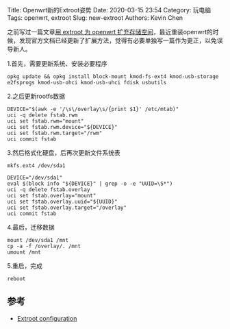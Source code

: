Title: Openwrt新的Extroot姿势
Date: 2020-03-15 23:54
Category: 玩电脑
Tags: openwrt, extroot
Slug: new-extroot
Authors: Kevin Chen




之前写过一篇文章[用 extroot 为 openwrt 扩充存储空间](https://www.solarck.com/openwrt-extroot.html)，最近重装openwrt的时候，发现官方文档已经更新了扩展方法，觉得有必要单独写一篇作为更正，以免误导新人。



1.首先，需要更新系统、安装必要程序

   ```
   opkg update && opkg install block-mount kmod-fs-ext4 kmod-usb-storage e2fsprogs kmod-usb-ohci kmod-usb-uhci fdisk usbutils
   ```







2.之后更新rootfs数据

   ```
   DEVICE="$(awk -e '/\s\/overlay\s/{print $1}' /etc/mtab)"
   uci -q delete fstab.rwm
   uci set fstab.rwm="mount"
   uci set fstab.rwm.device="${DEVICE}"
   uci set fstab.rwm.target="/rwm"
   uci commit fstab
   ```





3.然后格式化硬盘，后再次更新文件系统表

   ```
   mkfs.ext4 /dev/sda1
   
   DEVICE="/dev/sda1"
   eval $(block info "${DEVICE}" | grep -o -e "UUID=\S*")
   uci -q delete fstab.overlay
   uci set fstab.overlay="mount"
   uci set fstab.overlay.uuid="${UUID}"
   uci set fstab.overlay.target="/overlay"
   uci commit fstab
   ```







4.最后，迁移数据

   ```
   mount /dev/sda1 /mnt
   cp -a -f /overlay/. /mnt
   umount /mnt
   ```







5.重启，完成

   ```
   reboot
   ```

   

## 参考

- [Extroot configuration](https://openwrt.org/docs/guide-user/additional-software/extroot_configuration)